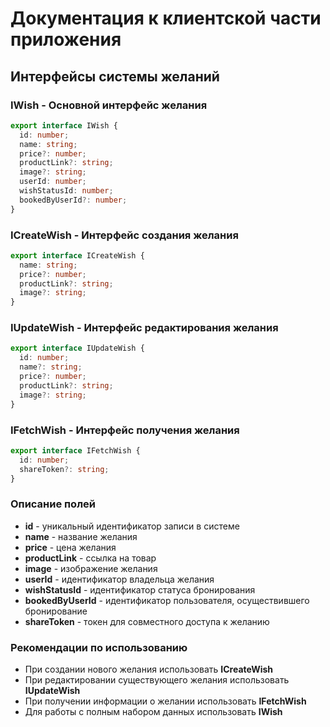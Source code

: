 # Документация к клиентской части приложения

## Интерфейсы системы желаний

### IWish - Основной интерфейс желания

```typescript
export interface IWish {
  id: number;
  name: string;
  price?: number;
  productLink?: string;
  image?: string;
  userId: number;
  wishStatusId: number;
  bookedByUserId?: number;
}
```

### ICreateWish - Интерфейс создания желания

```typescript
export interface ICreateWish {
  name: string;
  price?: number;
  productLink?: string;
  image?: string;
}
```

### IUpdateWish - Интерфейс редактирования желания

```typescript
export interface IUpdateWish {
  id: number;
  name?: string;
  price?: number;
  productLink?: string;
  image?: string;
}
```

### IFetchWish - Интерфейс получения желания

```typescript
export interface IFetchWish {
  id: number;
  shareToken?: string;
}
```

### Описание полей

- **id** - уникальный идентификатор записи в системе
- **name** - название желания
- **price** - цена желания
- **productLink** - ссылка на товар
- **image** - изображение желания
- **userId** - идентификатор владельца желания
- **wishStatusId** - идентификатор статуса бронирования
- **bookedByUserId** - идентификатор пользователя, осуществившего бронирование
- **shareToken** - токен для совместного доступа к желанию

### Рекомендации по использованию

- При создании нового желания использовать **ICreateWish**
- При редактировании существующего желания использовать **IUpdateWish**
- При получении информации о желании использовать **IFetchWish**
- Для работы с полным набором данных использовать **IWish**
